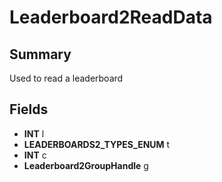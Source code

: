 # Leaderboard2ReadData

## Summary
Used to read a leaderboard

## Fields
* **INT** l
* **LEADERBOARDS2_TYPES_ENUM** t
* **INT** c
* **Leaderboard2GroupHandle** g